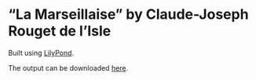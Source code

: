 # “La Marseillaise” by Claude-Joseph Rouget de l’Isle

Built using [LilyPond](https://lilypond.org/).

The output can be downloaded [here](https://jeandeaual.github.io/lilypond-piano-la-marseillaise).
